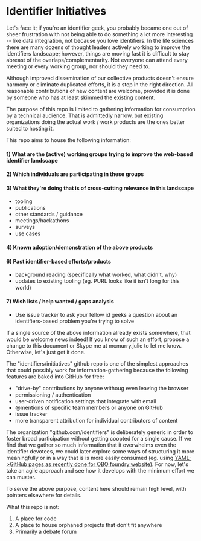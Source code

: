 # Identifier Initiatives

Let's face it; if you're an identifier geek, you probably became one out of sheer frustration with not being able to do something a lot more interesting -- like data integration, not because you love identifiers. In the life sciences there are many dozens of thought leaders actively working to improve the identifiers landscape; however, things are moving fast it is difficult to stay abreast of the overlaps/complementarity. Not everyone can attend every meeting or every working group, nor should they need to. 

Although improved dissemination of our collective products doesn't ensure harmony or eliminate duplicated efforts, it is a step in the right direction. All reasonable contributions of new content are welcome, provided it is done by someone who has at least skimmed the existing content.

The purpose of this repo is limited to gathering information for consumption by a technical audience. That is admittedly narrow, but existing organizations doing the actual work / work products are the ones better suited to hosting it. 

This repo aims to house the following information:

#### 1) What are the (active) working groups trying to improve the web-based identifier landscape
#### 2) Which individuals are participating in these groups
#### 3) What they're doing that is of cross-cutting relevance in this landscape
  - tooling
  - publications
  - other standards / guidance
  - meetings/hackathons
  - surveys
  - use cases

#### 4) Known adoption/demonstration of the above products
#### 6) Past identifier-based efforts/products
  - background reading (specifically what worked, what didn't, why)
  - updates to existing tooling (eg. PURL looks like it isn't long for this world)

#### 7) Wish lists / help wanted / gaps analysis
  - Use issue tracker to ask your fellow id geeks a question about an identifiers-based problem you're trying to solve

If a single source of the above information already exists somewhere, that would be welcome news indeed! If you know of such an effort, propose a change to this document or Skype me at mcmurry.julie to let me know. Otherwise, let's just get it done.

The "identifiers/initiatives" github repo is one of the simplest approaches that could possibly work for information-gathering because the following features are baked into GitHub for free:
  - "drive-by" contributions by anyone withoug even leaving the browser
  - permissioning / authentication
  - user-driven notification settings that integrate with email
  - @mentions of specific team members or anyone on GitHub
  - issue tracker
  - more transparent attribution for individual contributors of content

The organization "github.com/identifiers" is deliberately generic in order to foster broad participation without getting coopted for a single cause. If we find that we gather so much information that it overwhelms even the identifier devotees, we could later explore some ways of structuring it more meaningfully or in a way that is is more easily consumed (eg. using [YAML->GitHub pages as recently done for OBO foundry website](https://douroucouli.wordpress.com/2015/08/27/a-lightweight-ontology-registry-system/)). For now, let's take an agile approach and see how it develops with the minimum effort we can muster.

To serve the above purpose, content here should remain high level, with pointers elsewhere for details.

What this repo is not:
1) A place for code
2) A place to house orphaned projects that don't fit anywhere
3) Primarily a debate forum
